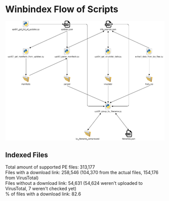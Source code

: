 # Winbindex Flow of Scripts

![winbindex-scripts-flow.png](winbindex-scripts-flow.png)

## Indexed Files

<!--FileStats-->
Total amount of supported PE files: 313,177  
Files with a download link: 258,546 (104,370 from the actual files, 154,176 from VirusTotal)  
Files without a download link: 54,631 (54,624 weren't uploaded to VirusTotal, 7 weren't checked yet)  
% of files with a download link: 82.6  
<!--/FileStats-->
